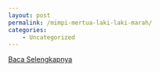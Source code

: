 ```yaml
---
layout: post
permalink: /mimpi-mertua-laki-laki-marah/
categories:
    - Uncategorized
---
```


[Baca Selengkapnya](/08)